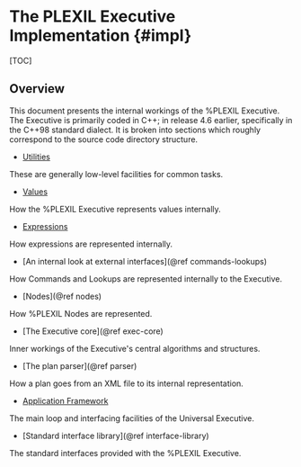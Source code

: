# The PLEXIL Executive Implementation {#impl}

[TOC]

## Overview

This document presents the internal workings of the %PLEXIL Executive.
The Executive is primarily coded in C++; in release 4.6 earlier,
specifically in the C++98 standard dialect.  It is broken into
sections which roughly correspond to the source code directory
structure.

* [Utilities](group___utils.html)

These are generally low-level facilities for common tasks.

* [Values](group___values.html)

How the %PLEXIL Executive represents values internally.

* [Expressions](group___expressions.html)

How expressions are represented internally.

* [An internal look at external interfaces](@ref commands-lookups)

How Commands and Lookups are represented internally to the Executive.

* [Nodes](@ref nodes)

How %PLEXIL Nodes are represented.

* [The Executive core](@ref exec-core)

Inner workings of the Executive's central algorithms and structures.

* [The plan parser](@ref parser)

How a plan goes from an XML file to its internal representation.

* [Application Framework](group___app-_framework.html)

The main loop and interfacing facilities of the Universal Executive.

* [Standard interface library](@ref interface-library)

The standard interfaces provided with the %PLEXIL Executive.
